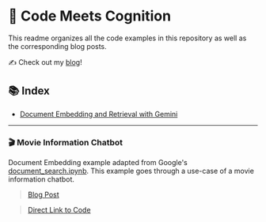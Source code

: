 # 🚀 Code Meets Cognition
This readme organizes all the code examples in this repository as well as the corresponding blog posts.

✍️ Check out my [blog](https://hthota.substack.com/)!

## 📚 Index

- [Document Embedding and Retrieval with Gemini](#-movie-information-chatbot)

---
### 🎬 Movie Information Chatbot
Document Embedding example adapted from Google's [document_search.ipynb](https://github.com/google/generative-ai-docs/blob/main/site/en/gemini-api/tutorials/document_search.ipynb). This example goes through a use-case of a movie information chatbot.
> [Blog Post](https://hthota.substack.com/p/semantic-search-simplified-using)

> [Direct Link to Code](https://github.com/spoofle/Code-Examples/blob/main/Movie_Information/Movie_Info.ipynb)

